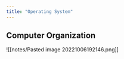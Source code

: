 ```yaml
---
title: "Operating System"
---
```


## Computer Organization

![[notes/Pasted image 20221006192146.png]]